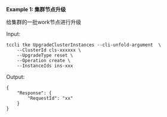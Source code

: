 **Example 1: 集群节点升级**

给集群的一批work节点进行升级 

Input: 

```
tccli tke UpgradeClusterInstances --cli-unfold-argument  \
    --ClusterId cls-xxxxxx \
    --UpgradeType reset \
    --Operation create \
    --InstanceIds ins-xxx
```

Output: 
```
{
    "Response": {
        "RequestId": "xx"
    }
}
```

